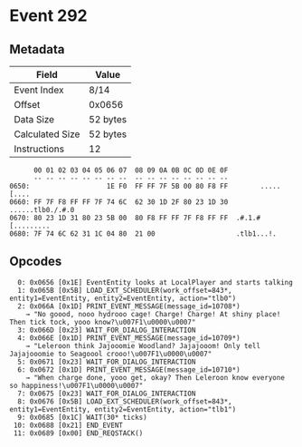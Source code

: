 # Event 292

## Metadata

| Field           | Value    |
|-----------------|----------|
| Event Index     | 8/14     |
| Offset          | 0x0656   |
| Data Size       | 52 bytes |
| Calculated Size | 52 bytes |
| Instructions    | 12       |

```
      00 01 02 03 04 05 06 07  08 09 0A 0B 0C 0D 0E 0F
      -- -- -- -- -- -- -- --  -- -- -- -- -- -- -- --
0650:                   1E F0  FF FF 7F 5B 00 80 F8 FF        .....[....
0660: FF 7F F8 FF FF 7F 74 6C  62 30 1D 2F 80 23 1D 30  ......tlb0./.#.0
0670: 80 23 1D 31 80 23 5B 00  80 F8 FF FF 7F F8 FF FF  .#.1.#[.........
0680: 7F 74 6C 62 31 1C 04 80  21 00                    .tlb1...!.      
```

## Opcodes

```
  0: 0x0656 [0x1E] EventEntity looks at LocalPlayer and starts talking
  1: 0x065B [0x5B] LOAD_EXT_SCHEDULER(work_offset=843*, entity1=EventEntity, entity2=EventEntity, action="tlb0")
  2: 0x066A [0x1D] PRINT_EVENT_MESSAGE(message_id=10708*)
    → "No goood, nooo hydrooo cage! Charge! Charge! At shiny place! Then tick tock, yooo know?\u007F1\u0000\u0007"
  3: 0x066D [0x23] WAIT_FOR_DIALOG_INTERACTION
  4: 0x066E [0x1D] PRINT_EVENT_MESSAGE(message_id=10709*)
    → "Leleroon think Jajooomie Woodland? Jajajooom! Only tell Jajajooomie to Seagoool crooo!\u007F1\u0000\u0007"
  5: 0x0671 [0x23] WAIT_FOR_DIALOG_INTERACTION
  6: 0x0672 [0x1D] PRINT_EVENT_MESSAGE(message_id=10710*)
    → "When charge done, yooo get, okay? Then Leleroon know everyone so happiness!\u007F1\u0000\u0007"
  7: 0x0675 [0x23] WAIT_FOR_DIALOG_INTERACTION
  8: 0x0676 [0x5B] LOAD_EXT_SCHEDULER(work_offset=843*, entity1=EventEntity, entity2=EventEntity, action="tlb1")
  9: 0x0685 [0x1C] WAIT(30* ticks)
 10: 0x0688 [0x21] END_EVENT
 11: 0x0689 [0x00] END_REQSTACK()
```
